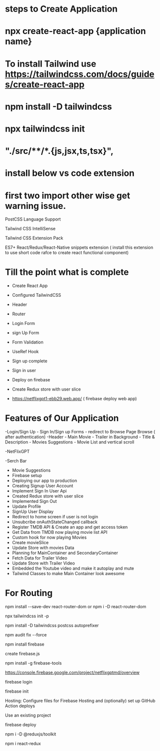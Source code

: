 # steps to Create Application

# npx create-react-app {application name}

# To install Tailwind use https://tailwindcss.com/docs/guides/create-react-app

# npm install -D tailwindcss
# npx tailwindcss init

#  "./src/**/*.{js,jsx,ts,tsx}",

# install below vs code extension

#  first two import other wise get warning issue.
PostCSS Language Support

Tailwind CSS IntelliSense

Tailwind CSS Extension Pack

 ES7+ React/Redux/React-Native snippets extension ( install this extension to use short code rafce  to create react functional component)


# Till the point what is complete
-  Create React App
- Configured TailwindCSS
- Header
- Router
- Login Form
- sign Up Form
- Form Validation
- UseRef Hook
- Sign up complete
- Sign in user
- Deploy on firebase
- Create Redux store with user slice


-  https://netflixgpt1-ebb29.web.app/ ( firebase deploy web app)


# Features of Our Application
 -Login/Sign Up
    - Sign In/Sign up Forms
    - redirect to Browse Page
  Browse ( after authentication)
    -Header
    - Main Movie
      - Trailer in Background
      - Title & Description
      - Movies Suggestions
        - Movie List and vertical scroll

  -NetFlixGPT

   -Serch Bar
   - Movie Suggestions
   - Firebase setup
   - Deploying our app to production
   - Creating Signup User Account
   - Implement Sign In User Api
   - Created Redux store with user slice
   - Implemented Sign Out
   - Update Profile
   - SignUp User Display
   - Redirect to home screen if user is not login
   - Unsubcribe onAuthStateChanged callback
   - Register TMDB API & Create an app and get access token
   - Get Data from TMDB now playing movie list API
   - Custom hook for now playing Movies
   - Create movieSlice
   - Update Store with movies Data
   - Planning for MainContainer and SecondaryContainer
   - Fetch Data for Trailer Video
   - Update Store with Trailer Video
   - Embedded the Youtube video and make it autoplay and mute
   - Tailwind Classes to make Main Container look awesome





# For Routing

npm install --save-dev react-router-dom
or
npm i -D react-router-dom


npx tailwindcss init -p  


npm install -D tailwindcss postcss autoprefixer


npm audit fix --force

npm install firebase

create firebase.js

npm install -g firebase-tools

https://console.firebase.google.com/project/netflixgptmd/overview

firebase login

firebase init

Hosting: Configure files for Firebase Hosting and (optionally) set up GitHub Action deploys

Use an existing project

firebase deploy

npm i -D @reduxjs/toolkit

npm i react-redux
